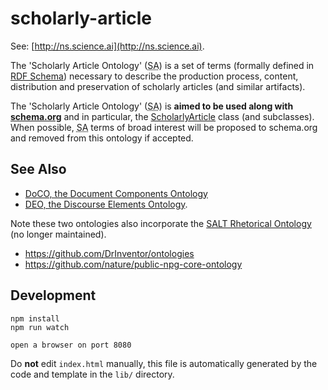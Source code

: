 # scholarly-article

See: [http://ns.science.ai](http://ns.science.ai).

The 'Scholarly Article Ontology' (<abbr title="Scholarly Article
Ontology">SA</abbr>) is a set of terms (formally defined in
[RDF Schema](http://www.w3.org/TR/rdf-schema/)) necessary to describe
the production process, content, distribution and preservation of
scholarly articles (and similar artifacts).


The 'Scholarly Article Ontology' (<abbr title="Scholarly Article
Ontology">SA</abbr>) is **aimed to be used along with
[schema.org](http://schema.org)** and in particular, the
[ScholarlyArticle](http://schema.org/ScholarlyArticle) class (and
subclasses). When possible, <abbr title="Scholarly Article
Ontology">SA</abbr> terms of broad interest will be proposed to
schema.org and removed from this ontology if accepted.

## See Also

- [DoCO, the Document Components Ontology](http://purl.org/spar/doco)
- [DEO, the Discourse Elements Ontology](http://purl.org/spar/deo).

Note these two ontologies also incorporate the
[SALT Rhetorical Ontology](http://salt.semanticauthoring.org/ontologies/sro.rdfs)
(no longer maintained).

- https://github.com/DrInventor/ontologies
- https://github.com/nature/public-npg-core-ontology


## Development

```
npm install
npm run watch

open a browser on port 8080
```

Do **not** edit `index.html` manually, this file is automatically
generated by the code and template in the `lib/` directory.
